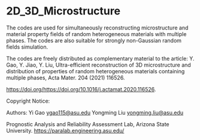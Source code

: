 # 2D_3D_Microstructure



The codes are used for simultaneously reconstructing microstructure and material property fields of random heterogeneous materials with multiple phases.
The codes are also suitable for strongly non-Gaussian random fields simulation.

The codes are freely distributed as complementary material to the article: Y. Gao, Y. Jiao, Y. Liu, Ultra-efficient reconstruction of 3D microstructure 
and distribution of properties of random heterogeneous materials containing multiple phases, Acta Mater. 204 (2021) 116526. 

https://doi.org/https://doi.org/10.1016/j.actamat.2020.116526.


Copyright Notice:

Authors:    Yi Gao                    <ygao115@asu.edu>
            Yongming Liu              yongming.liu@asu.edu 
            
Prognostic Analysis and Reliability Assessment Lab, Arizona State University.
https://paralab.engineering.asu.edu/

